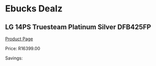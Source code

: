 
# Ebucks Dealz
## LG 14PS Truesteam Platinum Silver DFB425FP
[Product Page](https://www.ebucks.com/web/shop/productSelected.do?prodId=849445180&catId=704983786)

Price: R16399.00

Savings: 


	